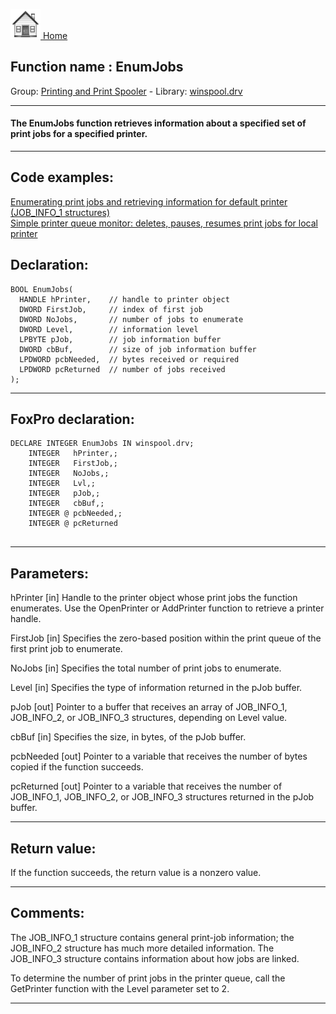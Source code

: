 [<img src="../../images/home.png"> Home ](https://github.com/VFPX/Win32API)  

## Function name : EnumJobs
Group: [Printing and Print Spooler](../../functions_group.md#Printing_and_Print_Spooler)  -  Library: [winspool.drv](../../libraries.md#winspool.drv)  
***  


#### The EnumJobs function retrieves information about a specified set of print jobs for a specified printer. 
***  


## Code examples:
[Enumerating print jobs and retrieving information for default printer (JOB_INFO_1 structures)](../../samples/sample_368.md)  
[Simple printer queue monitor: deletes, pauses, resumes print jobs for local printer](../../samples/sample_373.md)  

## Declaration:
```foxpro  
BOOL EnumJobs(
  HANDLE hPrinter,    // handle to printer object
  DWORD FirstJob,     // index of first job
  DWORD NoJobs,       // number of jobs to enumerate
  DWORD Level,        // information level
  LPBYTE pJob,        // job information buffer
  DWORD cbBuf,        // size of job information buffer
  LPDWORD pcbNeeded,  // bytes received or required
  LPDWORD pcReturned  // number of jobs received
);  
```  
***  


## FoxPro declaration:
```foxpro  
DECLARE INTEGER EnumJobs IN winspool.drv;
	INTEGER   hPrinter,;
	INTEGER   FirstJob,;
	INTEGER   NoJobs,;
	INTEGER   Lvl,;
	INTEGER   pJob,;
	INTEGER   cbBuf,;
	INTEGER @ pcbNeeded,;
	INTEGER @ pcReturned
  
```  
***  


## Parameters:
hPrinter 
[in] Handle to the printer object whose print jobs the function enumerates. Use the OpenPrinter or AddPrinter function to retrieve a printer handle. 

FirstJob 
[in] Specifies the zero-based position within the print queue of the first print job to enumerate. 

NoJobs 
[in] Specifies the total number of print jobs to enumerate. 

Level 
[in] Specifies the type of information returned in the pJob buffer. 

pJob 
[out] Pointer to a buffer that receives an array of JOB_INFO_1, JOB_INFO_2, or JOB_INFO_3 structures, depending on Level value.

cbBuf 
[in] Specifies the size, in bytes, of the pJob buffer. 

pcbNeeded 
[out] Pointer to a variable that receives the number of bytes copied if the function succeeds.

pcReturned 
[out] Pointer to a variable that receives the number of JOB_INFO_1, JOB_INFO_2, or JOB_INFO_3 structures returned in the pJob buffer.   
***  


## Return value:
If the function succeeds, the return value is a nonzero value.  
***  


## Comments:
The JOB_INFO_1 structure contains general print-job information; the JOB_INFO_2 structure has much more detailed information. The JOB_INFO_3 structure contains information about how jobs are linked.  
  
To determine the number of print jobs in the printer queue, call the GetPrinter function with the Level parameter set to 2.  
  
***  

